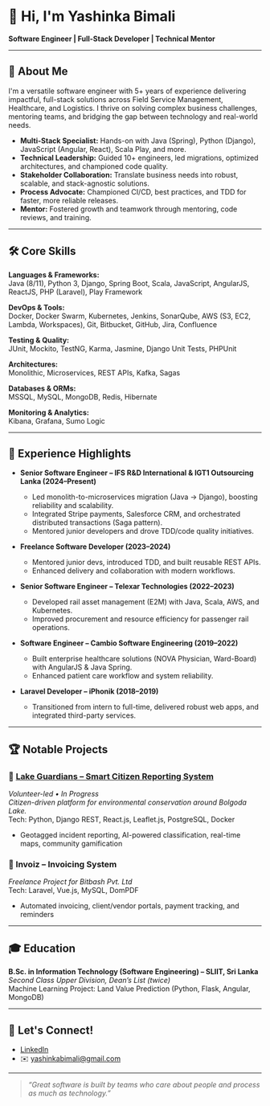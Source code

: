 # 👋 Hi, I'm Yashinka Bimali

**Software Engineer | Full-Stack Developer | Technical Mentor**


---

## 🚀 About Me

I'm a versatile software engineer with 5+ years of experience delivering impactful, full-stack solutions across Field Service Management, Healthcare, and Logistics. I thrive on solving complex business challenges, mentoring teams, and bridging the gap between technology and real-world needs.

- **Multi-Stack Specialist:** Hands-on with Java (Spring), Python (Django), JavaScript (Angular, React), Scala Play, and more.
- **Technical Leadership:** Guided 10+ engineers, led migrations, optimized architectures, and championed code quality.
- **Stakeholder Collaboration:** Translate business needs into robust, scalable, and stack-agnostic solutions.
- **Process Advocate:** Championed CI/CD, best practices, and TDD for faster, more reliable releases.
- **Mentor:** Fostered growth and teamwork through mentoring, code reviews, and training.

---

## 🛠️ Core Skills

**Languages & Frameworks:**  
Java (8/11), Python 3, Django, Spring Boot, Scala, JavaScript, AngularJS, ReactJS, PHP (Laravel), Play Framework

**DevOps & Tools:**  
Docker, Docker Swarm, Kubernetes, Jenkins, SonarQube, AWS (S3, EC2, Lambda, Workspaces), Git, Bitbucket, GitHub, Jira, Confluence

**Testing & Quality:**  
JUnit, Mockito, TestNG, Karma, Jasmine, Django Unit Tests, PHPUnit

**Architectures:**  
Monolithic, Microservices, REST APIs, Kafka, Sagas

**Databases & ORMs:**  
MSSQL, MySQL, MongoDB, Redis, Hibernate

**Monitoring & Analytics:**  
Kibana, Grafana, Sumo Logic

---

## 💼 Experience Highlights

- **Senior Software Engineer – IFS R&D International & IGT1 Outsourcing Lanka (2024–Present)**
  - Led monolith-to-microservices migration (Java → Django), boosting reliability and scalability.
  - Integrated Stripe payments, Salesforce CRM, and orchestrated distributed transactions (Saga pattern).
  - Mentored junior developers and drove TDD/code quality initiatives.

- **Freelance Software Developer (2023–2024)**
  - Mentored junior devs, introduced TDD, and built reusable REST APIs.
  - Enhanced delivery and collaboration with modern workflows.

- **Senior Software Engineer – Telexar Technologies (2022–2023)**
  - Developed rail asset management (E2M) with Java, Scala, AWS, and Kubernetes.
  - Improved procurement and resource efficiency for passenger rail operations.

- **Software Engineer – Cambio Software Engineering (2019–2022)**
  - Built enterprise healthcare solutions (NOVA Physician, Ward-Board) with AngularJS & Java Spring.
  - Enhanced patient care workflow and system reliability.

- **Laravel Developer – iPhonik (2018–2019)**
  - Transitioned from intern to full-time, delivered robust web apps, and integrated third-party services.

---

## 🏆 Notable Projects

### 🌱 [Lake Guardians – Smart Citizen Reporting System](#)
*Volunteer-led • In Progress*  
_Citizen-driven platform for environmental conservation around Bolgoda Lake._  
Tech: Python, Django REST, React.js, Leaflet.js, PostgreSQL, Docker

- Geotagged incident reporting, AI-powered classification, real-time maps, community gamification

### 💸 Invoiz – Invoicing System
*Freelance Project for Bitbash Pvt. Ltd*  
Tech: Laravel, Vue.js, MySQL, DomPDF

- Automated invoicing, client/vendor portals, payment tracking, and reminders

---

## 🎓 Education

**B.Sc. in Information Technology (Software Engineering) – SLIIT, Sri Lanka**  
_Second Class Upper Division, Dean’s List (twice)_  
Machine Learning Project: Land Value Prediction (Python, Flask, Angular, MongoDB)

---

## 🌟 Let's Connect!

- [LinkedIn](https://linkedin.com/in/bimali-yapa)
- ✉️ yashinkabimali@gmail.com

---

> _“Great software is built by teams who care about people and process as much as technology.”_

